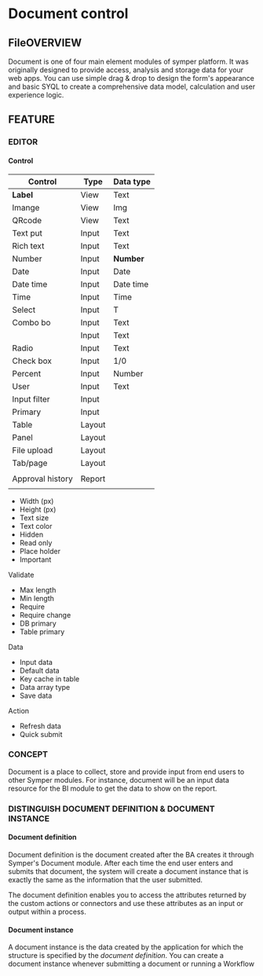 # Document control

## FileOVERVIEW

Document is one of four main element modules of symper platform. It was originally designed to provide access, analysis and storage data for your web apps. You can use simple drag & drop to design the form's appearance and basic SYQL to create a comprehensive data model, calculation and user experience logic.

## **FEATURE**

### **EDITOR**

#### Control <a href="#control" id="control"></a>

| Control          | Type   | Data type  |
| ---------------- | ------ | ---------- |
| **Label**        | View   | Text       |
| Imange           | View   | Img        |
| QRcode           | View   | Text       |
| Text put         | Input  | Text       |
| Rich text        | Input  | Text       |
| Number           | Input  | **Number** |
| Date             | Input  | Date       |
| Date time        | Input  | Date time  |
| Time             | Input  | Time       |
| Select           | Input  | T          |
| Combo bo         | Input  | Text       |
|                  | Input  | Text       |
| Radio            | Input  | Text       |
| Check box        | Input  | 1/0        |
| Percent          | Input  | Number     |
| User             | Input  | Text       |
| Input filter     | Input  |            |
| Primary          | Input  |            |
| Table            | Layout |            |
| Panel            | Layout |            |
| File upload      | Layout |            |
| Tab/page         | Layout |            |
|                  |        |            |
| Approval history | Report |            |
|                  |        |            |



* Width (px)
* Height (px)
* Text size
* Text color
* Hidden
* Read only
* Place holder
* Important

Validate

* Max length
* Min length
* Require
* Require change
* DB primary
* Table primary

Data

* Input data
* Default data
* Key cache in table
* Data array type
* Save data

Action

* Refresh data
* Quick submit

### **CONCEPT**

Document is a place to collect, store and provide input from end users to other Symper modules. For instance, document will be an input data resource for the BI module to get the data to show on the report.

### DISTINGUISH DOCUMENT DEFINITION & DOCUMENT INSTANCE

#### Document definition

Document definition is the document created after the BA creates it through Symper's Document module. After each time the end user enters and submits that document, the system will create a document instance that is exactly the same as the information that the user submitted.

The document definition enables you to access the attributes returned by the custom actions or connectors and use these attributes as an input or output within a process.

#### Document instance

A document instance is the data created by the application for which the structure is specified by the _document definition_. You can create a document instance whenever submitting a document or running a Workflow

